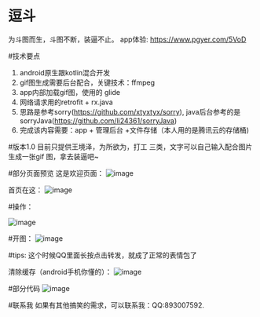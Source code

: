 # 逗斗
为斗图而生，斗图不断，装逼不止。
app体验: https://www.pgyer.com/5VoD

#技术要点
1. android原生跟kotlin混合开发
2. gif图生成需要后台配合，关键技术：ffmpeg
3. app内部加载gif图，使用的 glide
4. 网络请求用的retrofit + rx.java
5. 思路是参考sorry(https://github.com/xtyxtyx/sorry), java后台参考的是sorryJava(https://github.com/li24361/sorryJava)
6. 完成该内容需要：app + 管理后台 +文件存储（本人用的是腾讯云的存储桶)

#版本1.0
目前只提供王境泽，为所欲为，打工 三类，文字可以自己输入配合图片生成一张gif
图，拿去装逼吧~

#部分页面预览
这是欢迎页面：
![image](https://github.com/niyige/StrongApp/blob/master/screenshots/welcome.jpg)

首页在这：
![image](https://github.com/niyige/StrongApp/blob/master/screenshots/index.jpg)

#操作：

![image](https://github.com/niyige/StrongApp/blob/master/screenshots/start.gif)

#开图：
![image](https://github.com/niyige/StrongApp/blob/master/screenshots/gifShow.gif)

#tips:
 这个时候QQ里面长按点击转发，就成了正常的表情包了

清除缓存（android手机你懂的）：
![image](https://github.com/niyige/StrongApp/blob/master/screenshots/clear.jpg)


#部分代码
![image](https://github.com/niyige/StrongApp/blob/master/screenshots/left_menu.png)

#联系我
如果有其他搞笑的需求，可以联系我：QQ:893007592.
